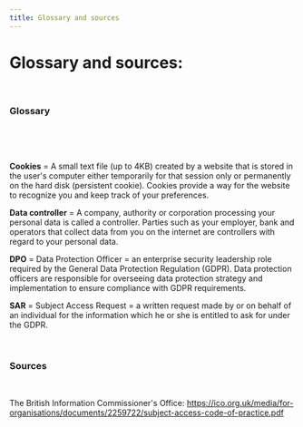 ```yaml
---
title: Glossary and sources
---
```

# Glossary and sources:

&nbsp;

### Glossary
&nbsp;

&nbsp;

**Cookies** = A small text file (up to 4KB) created by a website that is stored in the user's computer either temporarily for that session only or permanently on the hard disk (persistent cookie). Cookies provide a way for the website to recognize you and keep track of your preferences.
&nbsp;

**Data controller** = A company, authority or corporation processing your personal data is called a controller. Parties such as your employer, bank and operators that collect data from you on the internet are controllers with regard to your personal data.

**DPO** = Data Protection Officer = an enterprise security leadership role required by the General Data Protection Regulation (GDPR). Data protection officers are responsible for overseeing data protection strategy and implementation to ensure compliance with GDPR requirements.
&nbsp;

**SAR** = Subject Access Request = a written request made by or on behalf of an individual for the information which he or she is entitled to ask for under the GDPR.
&nbsp;

&nbsp;

### Sources
&nbsp;

The British Information Commissioner's Office:
<https://ico.org.uk/media/for-organisations/documents/2259722/subject-access-code-of-practice.pdf>
